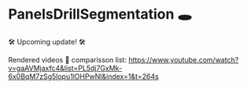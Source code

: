# PanelsDrillSegmentation 🕳️

🛠️ Upcoming update! 🛠️

Rendered videos :vhs: comparisson list: https://www.youtube.com/watch?v=gaAVMjaxfc4&list=PL5dj7GxMk-6x0BqM7zSg5lopu1lOHPwNl&index=1&t=264s

